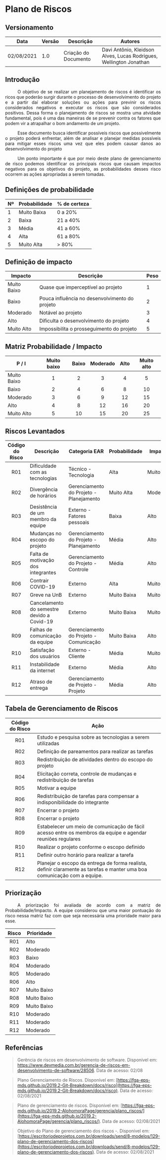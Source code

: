 # Plano de Riscos

## Versionamento
| Data | Versão | Descrição | Autores |
| -------- | -------- | -------- | ---|
|   02/08/2021   |  1.0    |  Criação do Documento    | Davi Antônio, Kleidson Alves, Lucas Rodrigues, Wellington Jonathan

## Introdução

<div style="text-indent: 40px; text-align: justify">

<p>
O objetivo de se realizar um planejamento de riscos é identificar os ricos que poderão surgir durante o processo de desenvolvimento do projeto e a partir daí elaborar soluções ou ações para previnir os riscos considerados negativos e executar os riscos que são considerados positivos. Dessa forma o planejamento de riscos se mostra uma atvidade fundamental, pois é uma das maneiras de se prevenir contra os fatores que podem vir a atrapalhar o bom andamento de um projeto. 
</p>

<p>
Esse documento busca identificar possíveis riscos  que possivelmente o projeto poderá  enfrentar, além de  analisar e planejar medidas possíveis para mitigar esses riscos uma vez que eles podem causar  danos ao desenvolvimento do projeto
</p>

<p>
Um ponto importante é que por meio deste plano de gerenciamento de risco podemos identificar os principais riscos que causam impactos negativos para os objetivos do projeto, as probabilidades desses  risco ocorrem as ações apropriadas a serem tomadas.
</p>

</div>


## 	Definições de probabilidade 


| Nº| Probabilidade| % de certeza|
| -------- | -------- | -------- |
| 1   | Muito Baixa    | 0 a 20%    |
| 2   | Baixa    |21 a 40%    |
| 3   | Média    | 41 a 60%    |
| 4   | Alta    | 61 a 80%     |
| 5   | Muito Alta     | > 80%    |

## Definição de impacto

| Impacto | Descrição | Peso |
| -------- | -------- | -------- |
| Muito Baixo| Quase que imperceptível ao projeto|1|
| Baixo| Pouca influência no desenvolvimento do projeto | 2|
| Moderado | Notável ao projeto | 3 |
| Alto | Dificulta o desenvolvimento do projeto | 4 |
| Muito Alto| Impossibilita o prosseguimento do projeto| 5|


## Matriz Probabilidade / Impacto



|P / I | Muito baixo | Baixo | Moderado | Alto |  Muito alto|
|--- | :--: | :---: | :---: | :---: | :---:| 
| Muito Baixo | 1 | 2 | 3 | 4 | 5 |
| Baixo | 2 | 4 | 6 | 8 | 10 |
| Moderado | 3 | 6 | 9 | 12|  15 |
| Alto | 4 | 8 | 12 | 16 | 20 |
| Muito Alto | 5 |10 | 15 |20 | 25 |


## Riscos Levantados


|  Código do Risco | Descrição | Categoria EAR | Probabilidade|Impacto|
| :-------: | -------- | -------- | -------- | -------- | 
|R01| Dificuldade com as tecnologias|	Técnico - Tecnologia|	Alta|	Muito Alto|	|	20|
|R02| Divergência de horários | Gerenciamento do Projeto - Planejamento | Muito Alta | Moderado |
|R03| Desistência de um membro da equipe|	Externo - Fatores pessoais|	Baixa |	 Alto|
|R04| Mudanças no escopo do projeto |	Gerenciamento do Projeto - Planejamento| Média | Alto |
|R05| Falta de motivação dos integrantes | Gerenciamento do Projeto - Controle | Média | Alto|
|R06| Contrair COVID-19 |	Externo |	Alta|	Muito Alto|
|R07| Greve na UnB | Externo |	Muito Baixa|	Muito Alto|
|R08| Cancelamento do semestre devido a Covid-19| Externo |	Muito Baixa |	Muito Alto|
|R09| Falhas de comunicação da equipe | Gerenciamento do Projeto - Comunicação | Muito Baixa | Alto |
|R10| Satisfação dos usuários | Externo - Cliente | Média | Muito Alto
|R11| Instabilidade da internet | Externo | Média | Alto 
|R12| Atraso de entrega | Gerenciamento de Projeto - Projeto | Média | Alto 



## Tabela de Gerenciamento de Riscos
| Código do Risco | Ação|
| :------: | -----  | 
| R01   | Estudo e pesquisa sobre as tecnologias a serem utilizadas |
| R02   | Definição de pareamentos para realizar as tarefas |
| R03   | Redistribuição de atividades dentro do escopo do projeto |
| R04   | Elicitação correta, controle de mudanças e redistribuição de tarefas|
| R05   | Motivar a equipe |
| R06   | Redistribuição de tarefas para compensar a indisponibilidade do integrante |
| R07   | Encerrar o projeto |
| R08   | Encerrar o projeto  |
| R09   | Estabelecer um meio de comunicação de fácil acesso entre os membros da equipe e agendar reuniões regulares |
| R10   |Realizar o projeto conforme o escopo definido |
| R11   | Definir outro horário para realizar a tarefa |
| R12 | Planejar o escopo da entrega de forma realista, definir claramente as tarefas e manter uma boa comunicação com a equipe. 


## Priorização


<p style="text-indent: 40px; text-align: justify">
A priorização foi avaliada de acordo com a matriz de Probabilidade/Impacto. A equipe considerou que uma maior pontuação do risco nessa matriz faz com que seja necessária uma prioridade maior para esse. 
</p>



| Risco | Prioridade |
| :---: | -------- |
| R01 | Alto |
| R02 | Moderado |
| R03 | Baixo |
| R04 | Moderado |
| R05 | Moderado |
| R06 | Alto |
| R07 | Muito Baixo |
| R08 | Muito Baixo |
| R09 | Muito Baixo |
| R10 | Moderado |
| R11 | Moderado |
| R12 | Moderado |

## Referências

> Gerência de riscos em desenvolvimento de software. Disponível em: https://www.devmedia.com.br/gerencia-de-riscos-em-desenvolvimento-de-software/28506. Data de acesso: 02/08

> Plano Gerenciamento de Riscos. Disponível em:
[https://fga-eps-mds.github.io/2019.2-Git-Breakdown/docs/risco](https://fga-eps-mds.github.io/2019.2-Git-Breakdown/docs/risco). Data de acesso: 02/08/2021

> Plano de gerenciamento de riscos. Disponível em:
[https://fga-eps-mds.github.io/2019.2-AlohomoraPage/gerencia/plano_riscos/](https://fga-eps-mds.github.io/2019.2-AlohomoraPage/gerencia/plano_riscos/). Data de acesso: 02/08/2021

> Objetivo do Plano de gerenciamento dos riscos -. Disponível em:
[https://escritoriodeprojetos.com.br/downloads/send/8-modelos/129-plano-de-gerenciamento-dos-riscos](https://escritoriodeprojetos.com.br/downloads/send/8-modelos/129-plano-de-gerenciamento-dos-riscos). Data de acesso: 02/08/2021
